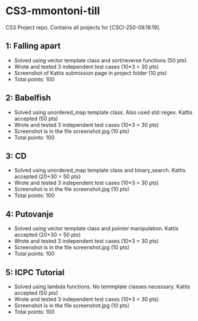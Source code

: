 # CS3-mmontoni-till

CS3 Project repo. Contains all projects for [CSCI-250-09.19.19].

## 1: Falling apart
- Solved using vector template class and sort/reverse functions (50 pts)
- Wrote and tested 3 independent test cases (10*3 = 30 pts)
- Screenshot of Kattis submission page in project folder (10 pts)
- Total points: 100

## 2: Babelfish
- Solved using unordered_map template class. Also used std::regex. Kattis accepted (50 pts)
- Wrote and tested 3 independent test cases (10*3 = 30 pts)
- Screenshot is in the file screenshot.jpg (10 pts)
- Total points: 100

## 3: CD
- Solved using unordered_map template class and binary_search. Kattis accepted (20+30 = 50 pts)
- Wrote and tested 3 independent test cases (10*3 = 30 pts)
- Screenshot is in the file screenshot.jpg (10 pts)
- Total points: 100

## 4: Putovanje
- Solved using vector template class and pointer manipulation. Kattis accepted (20+30 = 50 pts)
- Wrote and tested 3 independent test cases (10*3 = 30 pts)
- Screenshot is in the file screenshot.jpg (10 pts)
- Total points: 100

## 5: ICPC Tutorial
- Solved using lambda functions. No temmplate classes necessary. Kattis accepted (50 pts)
- Wrote and tested 3 independent test cases (10*3 = 30 pts)
- Screenshot is in the file screenshot.jpg (10 pts)
- Total points: 100